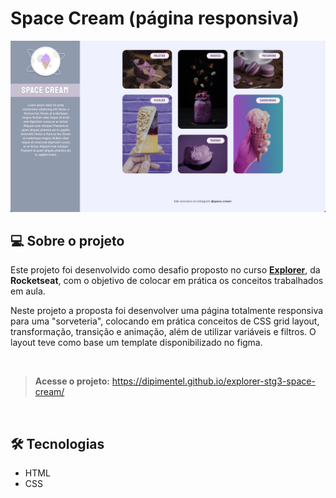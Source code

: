 # Space Cream (página responsiva)

[![](https://raw.githubusercontent.com/dipimentel/explorer-stg3-space-cream/main/print-space-cream-responsivo.png)](https://dipimentel.github.io/explorer-stg3-space-cream/)

## 💻 Sobre o projeto
Este projeto foi desenvolvido como desafio proposto no curso [**Explorer**](https://www.rocketseat.com.br/explorer), da **Rocketseat**, com o objetivo de colocar em prática os conceitos trabalhados em aula.

Neste projeto a proposta foi desenvolver uma página totalmente responsiva para uma "sorveteria", colocando em prática conceitos de CSS grid layout, transformação, transição e animação, além de utilizar variáveis e filtros. O layout teve como base um template disponibilizado no figma.

&nbsp;
>**Acesse o projeto:** <https://dipimentel.github.io/explorer-stg3-space-cream/>

&nbsp;
## 🛠 Tecnologias
- HTML
- CSS
